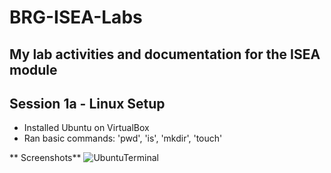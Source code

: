 # BRG-ISEA-Labs
My lab activities and documentation for the ISEA module
---
 ## Session 1a - Linux Setup
- Installed Ubuntu on VirtualBox
- Ran basic commands: 'pwd', 'is', 'mkdir', 'touch'

** Screenshots**
![UbuntuTerminal](<img width="1280" height="804" alt="image" src="https://github.com/user-attachments/assets/5ba21aab-9395-42e9-aee1-8991833e414b" />)


